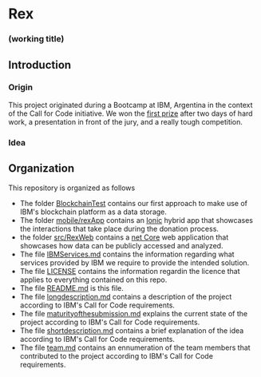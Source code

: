 # Rex
### (working title)

## Introduction
### Origin
This project originated during a Bootcamp at IBM, Argentina in the context of the Call for Code initiative. 
We won the [first prize](https://link) after two days of hard work, a presentation in front of the jury, and a really tough competition.
### Idea

## Organization
This repository is organized as follows
* The folder [BlockchainTest](/BlockchainTest) contains our first approach to make use of IBM's blockchain platform as a data storage.
* The folder [mobile/rexApp](/mobile/rexApp) contains an [Ionic](https://ionicframework.com/) hybrid app that showcases the interactions that take place during the donation process.
* the folder [src/RexWeb](/src/RexWeb) contains a [net Core](https://dotnet.microsoft.com/) web application that showcases how data can be publicly accessed and analyzed.
* The file [IBMServices.md](IBMServices.md) contains the information regarding what services provided by IBM we require to provide the intended solution.
* The file [LICENSE](LICNSE) contains the information regardin the licence that applies to everything contained on this repo.
* The file [README.md](README.md) is this file.
* The file [longdescription.md](longdescription.md) contains a description of the project according to IBM's Call for Code requirements.
* The file [maturityofthesubmission.md](maturityofthesubmission.md) explains the current state of the project according to IBM's Call for Code requirements.
* The file [shortdescription.md](shortdescription.md) contains a brief explanation of the idea according to IBM's Call for Code requirements.
* The file [team.md](team.md) contains an ennumeration of the team members that contributed to the project according to IBM's Call for Code requirements.